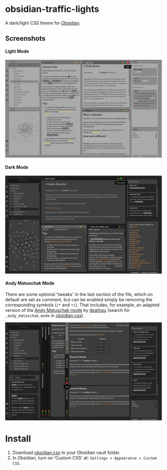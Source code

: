 # obsidian-traffic-lights
A dark/light CSS theme for [Obsidian](http://www.obsidian.md).

## Screenshots
#### Light Mode
![Light Mode](light.png)

#### Dark Mode
![Dark Mode](dark.png)

#### Andy Matuschak Mode
There are some optional 'tweaks' in the last section of the file, which on default are set as comment, but can be enabled simply be removing the corresponding symbols (`/*` and `*/`). That includes, for example, an adapted version of the [Andy Matuschak mode](https://notes.andymatuschak.org/) by [deathau](https://github.com/deathau) (search for `_andy_matuschak_mode` in [obsidian.css](obsidian.css)).

![Andy Mode](andymode.png)

# Install
1. Download [obsidian.css](obsidian.css) to your Obsidian vault folder.
2. In Obsidian, turn on 'Custom CSS' at: `Settings > Appearance > Custom CSS`.
